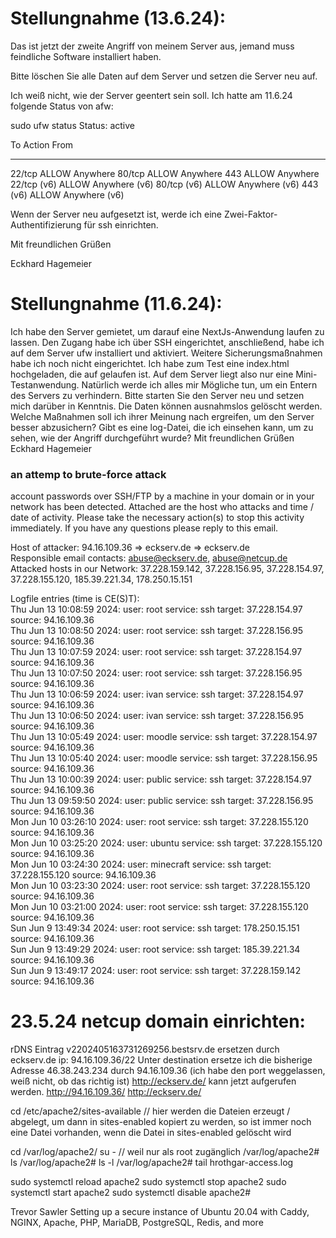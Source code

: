 # Stellungnahme (13.6.24):

Das ist jetzt der zweite Angriff von meinem Server aus, jemand muss feindliche Software installiert haben.

Bitte löschen Sie alle Daten auf dem Server und setzen die Server neu auf.

Ich weiß nicht, wie der Server geentert sein soll. Ich hatte am 11.6.24 folgende Status von afw:

sudo ufw status
Status: active

To Action From

---

22/tcp ALLOW Anywhere
80/tcp ALLOW Anywhere
443 ALLOW Anywhere
22/tcp (v6) ALLOW Anywhere (v6)
80/tcp (v6) ALLOW Anywhere (v6)
443 (v6) ALLOW Anywhere (v6)

Wenn der Server neu aufgesetzt ist, werde ich eine Zwei-Faktor-Authentifizierung für ssh einrichten.

Mit freundlichen Grüßen

Eckhard Hagemeier

# Stellungnahme (11.6.24):

Ich habe den Server gemietet, um darauf eine NextJs-Anwendung laufen zu lassen. Den Zugang habe ich über SSH eingerichtet, anschließend, habe ich auf dem Server ufw installiert und aktiviert. Weitere Sicherungsmaßnahmen habe ich noch nicht eingerichtet. Ich habe zum Test eine index.html hochgeladen, die auf gelaufen ist.
Auf dem Server liegt also nur eine Mini-Testanwendung.
Natürlich werde ich alles mir Mögliche tun, um ein Entern des Servers zu verhindern.
Bitte starten Sie den Server neu und setzen mich darüber in Kenntnis. Die Daten können ausnahmslos gelöscht werden.
Welche Maßnahmen soll ich ihrer Meinung nach ergreifen, um den Server besser abzusichern?
Gibt es eine log-Datei, die ich einsehen kann, um zu sehen, wie der Angriff durchgeführt wurde?
Mit freundlichen Grüßen
Eckhard Hagemeier

### an attemp to brute-force attack

account passwords over SSH/FTP by a machine in your domain or in your network
has been detected. Attached are the host who attacks and time / date of
activity. Please take the necessary action(s) to stop this activity
immediately. If you have any questions please reply to this email.

Host of attacker: 94.16.109.36 => eckserv.de => eckserv.de  
Responsible email contacts: [abuse@eckserv.de](mailto:abuse@eckserv.de), [abuse@netcup.de](mailto:abuse@netcup.de)  
Attacked hosts in our Network: 37.228.159.142, 37.228.156.95, 37.228.154.97,
37.228.155.120, 185.39.221.34, 178.250.15.151

Logfile entries (time is CE(S)T):  
Thu Jun 13 10:08:59 2024: user: root service: ssh target: 37.228.154.97 source:
94.16.109.36  
Thu Jun 13 10:08:50 2024: user: root service: ssh target: 37.228.156.95 source:
94.16.109.36  
Thu Jun 13 10:07:59 2024: user: root service: ssh target: 37.228.154.97 source:
94.16.109.36  
Thu Jun 13 10:07:50 2024: user: root service: ssh target: 37.228.156.95 source:
94.16.109.36  
Thu Jun 13 10:06:59 2024: user: ivan service: ssh target: 37.228.154.97 source:
94.16.109.36  
Thu Jun 13 10:06:50 2024: user: ivan service: ssh target: 37.228.156.95 source:
94.16.109.36  
Thu Jun 13 10:05:49 2024: user: moodle service: ssh target: 37.228.154.97
source: 94.16.109.36  
Thu Jun 13 10:05:40 2024: user: moodle service: ssh target: 37.228.156.95
source: 94.16.109.36  
Thu Jun 13 10:00:39 2024: user: public service: ssh target: 37.228.154.97
source: 94.16.109.36  
Thu Jun 13 09:59:50 2024: user: public service: ssh target: 37.228.156.95
source: 94.16.109.36  
Mon Jun 10 03:26:10 2024: user: root service: ssh target: 37.228.155.120 source:
94.16.109.36  
Mon Jun 10 03:25:20 2024: user: ubuntu service: ssh target: 37.228.155.120
source: 94.16.109.36  
Mon Jun 10 03:24:30 2024: user: minecraft service: ssh target: 37.228.155.120
source: 94.16.109.36  
Mon Jun 10 03:23:30 2024: user: root service: ssh target: 37.228.155.120
source: 94.16.109.36  
Mon Jun 10 03:21:00 2024: user: root service: ssh target: 37.228.155.120
source: 94.16.109.36  
Sun Jun 9 13:49:34 2024: user: root service: ssh target: 178.250.15.151 source:
94.16.109.36  
Sun Jun 9 13:49:29 2024: user: root service: ssh target: 185.39.221.34 source:
94.16.109.36  
Sun Jun 9 13:49:17 2024: user: root service: ssh target: 37.228.159.142 source:
94.16.109.36

# 23.5.24 netcup domain einrichten:

rDNS Eintrag v2202405163731269256.bestsrv.de ersetzen durch eckserv.de
ip: 94.16.109.36/22
Unter destination ersetze ich die bisherige Adresse 46.38.243.234 durch 94.16.109.36 (ich habe den port weggelassen, weiß nicht, ob das richtig ist)
http://eckserv.de/ kann jetzt aufgerufen werden.
http://94.16.109.36/
http://eckserv.de/

cd /etc/apache2/sites-available // hier werden die Dateien erzeugt / abgelegt, um dann in sites-enabled kopiert zu werden, so ist immer noch eine Datei vorhanden, wenn die Datei in sites-enabled gelöscht wird

cd /var/log/apache2/
su - // weil nur als root zugänglich
/var/log/apache2# ls
/var/log/apache2# ls -l
/var/log/apache2# tail hrothgar-access.log

sudo systemctl reload apache2
sudo systemctl stop apache2
sudo systemctl start apache2
sudo systemctl disable apache2#

Trevor Sawler
Setting up a secure instance of Ubuntu 20.04 with Caddy, NGINX, Apache, PHP, MariaDB, PostgreSQL, Redis, and more
